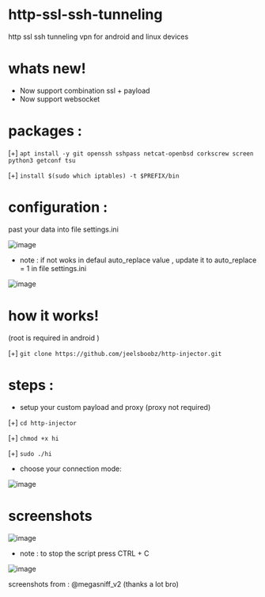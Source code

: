 # http-ssl-ssh-tunneling
http ssl ssh tunneling vpn for android and linux devices

# whats new!

* Now support combination ssl + payload
* Now support websocket

# packages :

[+] ```apt install -y git openssh sshpass netcat-openbsd corkscrew screen python3 getconf tsu```

[+] ```install $(sudo which iptables) -t $PREFIX/bin```


# configuration :

past your data into file settings.ini 

![image](https://user-images.githubusercontent.com/46646744/122469251-9f621400-cfb4-11eb-9d64-f5dbfa2dffa9.png)

* note : if not woks in defaul auto_replace value , update it to auto_replace = 1 in file settings.ini

![image](https://user-images.githubusercontent.com/46646744/121788947-9bf01680-cbc9-11eb-8b84-4682f58d1387.png)


# how it works!

(root is required in android )

[+] ```git clone https://github.com/jeelsboobz/http-injector.git```

# steps :

* setup your custom payload and proxy (proxy not required)

[+] ```cd http-injector```

[+] ```chmod +x hi```

[+] ```sudo ./hi```

* choose your connection mode:

![image](https://user-images.githubusercontent.com/46646744/122469828-48a90a00-cfb5-11eb-8b2b-48e9870618b2.png)


# screenshots 

![image](https://user-images.githubusercontent.com/46646744/121225010-00853b80-c881-11eb-8cb6-4fcea95f8f88.png)

* note : to stop the script press CTRL + C

![image](https://user-images.githubusercontent.com/46646744/121225175-2c082600-c881-11eb-9c82-27fc2f4200a1.png)


screenshots from : @megasniff_v2 (thanks a lot bro)


